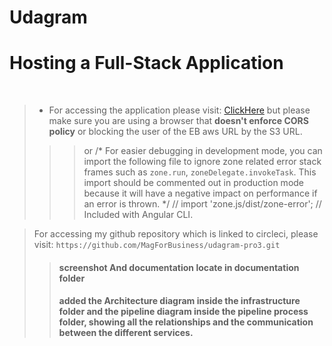 # Udagram
# Hosting a Full-Stack Application
​

> - For accessing the application please visit: [ClickHere](http://udagrambucet.s3-website-us-east-1.amazonaws.com)
 but please make sure you are using a browser that **doesn't enforce CORS policy** or blocking the user of the EB aws URL by the S3 URL. 
 >>>or /*
  For easier debugging in development mode, you can import the following file
  to ignore zone related error stack frames such as `zone.run`, `zoneDelegate.invokeTask`. 
  This import should be commented out in production mode because it will have a negative impact
  on performance if an error is thrown.
 */
// import 'zone.js/dist/zone-error';  // Included with Angular CLI.

> For accessing my github repository which is linked to circleci, please visit: `https://github.com/MagForBusiness/udagram-pro3.git`
​
>>#### screenshot And documentation locate in  documentation folder
>>####  added the Architecture diagram inside the infrastructure folder and the pipeline diagram inside the pipeline process folder, showing all the relationships and the communication between the different services.
